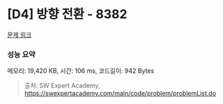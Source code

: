 # [D4] 방향 전환 - 8382 

[문제 링크](https://swexpertacademy.com/main/code/problem/problemDetail.do?contestProbId=AWyNQrCahHcDFAVP) 

### 성능 요약

메모리: 19,420 KB, 시간: 106 ms, 코드길이: 942 Bytes



> 출처: SW Expert Academy, https://swexpertacademy.com/main/code/problem/problemList.do
